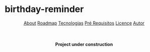 <h1>birthday-reminder</h1>

<p align="center">
  <a href="#about">About</a>
   <a href="#roadmap">Roadmap</a>
   <a href="#tecnologias">Tecnologias</a>
   <a href="#pre-requisitos">Pré Requisitos</a>
   <a href="#licençe">Licençe</a>
   <a href="#autor">Autor</a>
</p>

<br/>

<h4 align="center">
  Project under construction
</h4>
